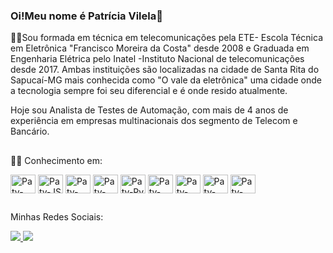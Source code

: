 ### Oi!Meu nome é Patrícia Vilela👋

👩‍🎓Sou formada em técnica em telecomunicações pela ETE- Escola Técnica em Eletrônica "Francisco Moreira da Costa" desde 2008 e Graduada em Engenharia Elétrica pelo Inatel -Instituto Nacional de telecomunicações desde 2017.
Ambas instituições são localizadas na cidade de Santa Rita do Sapucaí-MG mais conhecida como "O vale da eletrônica" uma cidade onde a tecnologia sempre foi seu diferencial e é onde resido atualmente. 

Hoje sou Analista de Testes de Automação, com mais de 4 anos de experiência em empresas multinacionais dos segmento de Telecom e Bancário.
                                                                                        



 ##
 
  <div style= display: inline block>
    <p>👩‍💻 Conhecimento em:</p>
    <img align="center" alt=Paty-React height="30" width="40" src="https://devicon-website.vercel.app/api/react/original-wordmark.svg">
    <img align="center" alt=Paty-JS height="30" width="40"   src="https://devicon-website.vercel.app/api/javascript/original.svg">
    <img align="center" alt=Paty-Type height="30" width="40" src="https://devicon-website.vercel.app/api/typescript/plain.svg">
    <img align="center" alt=Paty-Type height="30" width="40" src="https://devicon-website.vercel.app/api/nodejs/original.svg">
    <img align="center" alt=Paty-Py height="30" width="40" src="https://devicon-website.vercel.app/api/python/original.svg">
    <img align="center" alt=Paty-Csharp height="30" width="40" src="https://devicon-website.vercel.app/api/csharp/original.svg">
    <img align="center" alt=Paty-HTML height="30" width="40" src="https://devicon-website.vercel.app/api/html5/original.svg">
    <img align="center" alt=Paty-css height="30" width="40" src="https://devicon-website.vercel.app/api/css3/original.svg">
    <img align="center" alt=Paty-Dotnet height="30" width="40" src="https://devicon-website.vercel.app/api/dotnetcore/original.svg">
  </div>
  
  ##

  
  <div>
 <p>Minhas Redes Sociais:</p>
 <a href= "mailto:patriciasantosvilela@gmail.com"><img src="https://img.shields.io/badge/Gmail-D14836?style=for-the-badge&logo=gmail&logoColor=white" target="_blanck"</a>
 <a href= "https://www.linkedin.com/in/patriciasantosvilela"><img src="https://img.shields.io/badge/LinkedIn-0077B5?style=for-the-badge&logo=linkedin&logoColor=white" target="_blanck"</a
 </div>


